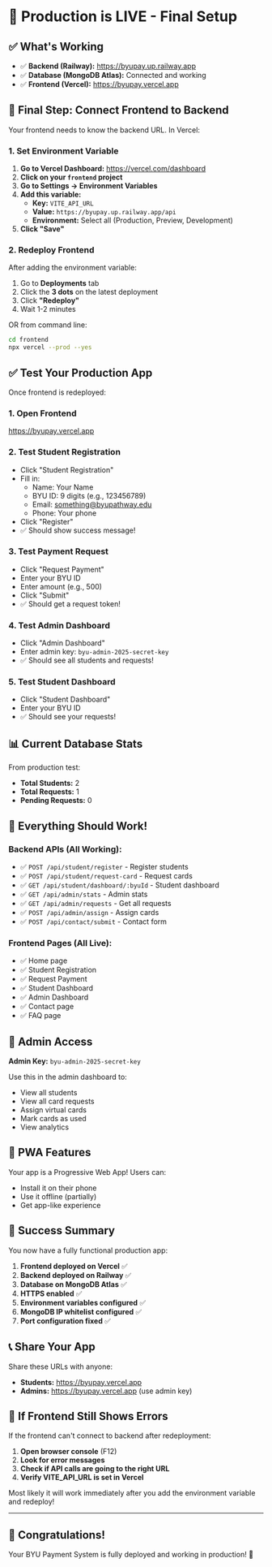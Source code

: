 # 🎉 Production is LIVE - Final Setup

## ✅ What's Working

- ✅ **Backend (Railway):** https://byupay.up.railway.app
- ✅ **Database (MongoDB Atlas):** Connected and working
- ✅ **Frontend (Vercel):** https://byupay.vercel.app

## 🔧 Final Step: Connect Frontend to Backend

Your frontend needs to know the backend URL. In Vercel:

### 1. Set Environment Variable

1. **Go to Vercel Dashboard:** https://vercel.com/dashboard
2. **Click on your `frontend` project**
3. **Go to Settings → Environment Variables**
4. **Add this variable:**
   - **Key:** `VITE_API_URL`
   - **Value:** `https://byupay.up.railway.app/api`
   - **Environment:** Select all (Production, Preview, Development)
5. **Click "Save"**

### 2. Redeploy Frontend

After adding the environment variable:

1. Go to **Deployments** tab
2. Click the **3 dots** on the latest deployment
3. Click **"Redeploy"**
4. Wait 1-2 minutes

OR from command line:
```bash
cd frontend
npx vercel --prod --yes
```

## ✅ Test Your Production App

Once frontend is redeployed:

### 1. Open Frontend
https://byupay.vercel.app

### 2. Test Student Registration
- Click "Student Registration"
- Fill in:
  - Name: Your Name
  - BYU ID: 9 digits (e.g., 123456789)
  - Email: something@byupathway.edu
  - Phone: Your phone
- Click "Register"
- ✅ Should show success message!

### 3. Test Payment Request
- Click "Request Payment"
- Enter your BYU ID
- Enter amount (e.g., 500)
- Click "Submit"
- ✅ Should get a request token!

### 4. Test Admin Dashboard
- Click "Admin Dashboard"
- Enter admin key: `byu-admin-2025-secret-key`
- ✅ Should see all students and requests!

### 5. Test Student Dashboard
- Click "Student Dashboard"
- Enter your BYU ID
- ✅ Should see your requests!

## 📊 Current Database Stats

From production test:
- **Total Students:** 2
- **Total Requests:** 1
- **Pending Requests:** 0

## 🎯 Everything Should Work!

### Backend APIs (All Working):
- ✅ `POST /api/student/register` - Register students
- ✅ `POST /api/student/request-card` - Request cards
- ✅ `GET /api/student/dashboard/:byuId` - Student dashboard
- ✅ `GET /api/admin/stats` - Admin stats
- ✅ `GET /api/admin/requests` - Get all requests
- ✅ `POST /api/admin/assign` - Assign cards
- ✅ `POST /api/contact/submit` - Contact form

### Frontend Pages (All Live):
- ✅ Home page
- ✅ Student Registration
- ✅ Request Payment
- ✅ Student Dashboard
- ✅ Admin Dashboard
- ✅ Contact page
- ✅ FAQ page

## 🔐 Admin Access

**Admin Key:** `byu-admin-2025-secret-key`

Use this in the admin dashboard to:
- View all students
- View all card requests
- Assign virtual cards
- Mark cards as used
- View analytics

## 📱 PWA Features

Your app is a Progressive Web App! Users can:
- Install it on their phone
- Use it offline (partially)
- Get app-like experience

## 🎊 Success Summary

You now have a fully functional production app:

1. **Frontend deployed on Vercel** ✅
2. **Backend deployed on Railway** ✅
3. **Database on MongoDB Atlas** ✅
4. **HTTPS enabled** ✅
5. **Environment variables configured** ✅
6. **MongoDB IP whitelist configured** ✅
7. **Port configuration fixed** ✅

## 📞 Share Your App

Share these URLs with anyone:
- **Students:** https://byupay.vercel.app
- **Admins:** https://byupay.vercel.app (use admin key)

## 🐛 If Frontend Still Shows Errors

If the frontend can't connect to backend after redeployment:

1. **Open browser console** (F12)
2. **Look for error messages**
3. **Check if API calls are going to the right URL**
4. **Verify VITE_API_URL is set in Vercel**

Most likely it will work immediately after you add the environment variable and redeploy!

---

## 🎉 Congratulations!

Your BYU Payment System is fully deployed and working in production! 🚀

